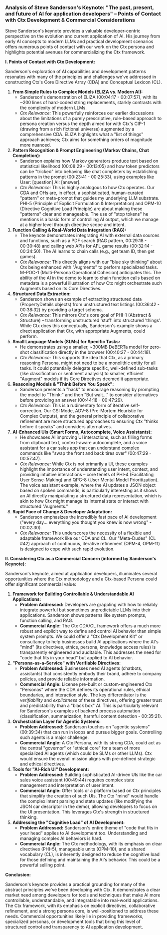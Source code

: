 ### **Analysis of Steve Sanderson's Keynote: "The past, present, and future of AI for application developers" – Points of Contact with Ctx Development & Commercial Considerations**

Steve Sanderson's keynote provides a valuable developer-centric perspective on the evolution and current application of AI. His journey from early AI concepts to modern LLMs and practical development scenarios offers numerous points of contact with our work on the Ctx persona and highlights potential avenues for commercializing the Ctx framework.

**I. Points of Contact with Ctx Development:**

Sanderson's exploration of AI capabilities and development patterns resonates with many of the principles and challenges we've addressed in constructing Ctx's Core Directive Array (CDA) and Conceptual Lexicon (CL).

1. **From Simple Rules to Complex Models (ELIZA vs. Modern AI):**  
   * Sanderson's demonstration of ELIZA (00:04:17 \- 00:07:57), with its \~200 lines of hard-coded string replacements, starkly contrasts with the complexity of modern LLMs.  
   * *Ctx Relevance:* This powerfully reinforces our earlier discussions about the limitations of a purely prescriptive, rule-based approach to persona creation versus the depth aimed for with Ctx's CIP-1 (drawing from a rich fictional universe) augmented by a comprehensive CDA. ELIZA highlights what a "list of things" approach achieves; Ctx aims for something orders of magnitude more nuanced.  
2. **Pattern Recognition & Prompt Engineering (Markov Chains, Chat Completion):**  
   * Sanderson explains how Markov generators produce text based on statistical likelihood (00:08:29 \- 00:13:05) and how token predictors can be "tricked" into behaving like chat completers by establishing patterns in the prompt (00:23:41 \- 00:25:33), using examples like User: \[question\] AI: \[answer\].  
   * *Ctx Relevance:* This is highly analogous to how Ctx operates. Our CDA and OHs are, in effect, a sophisticated, human-curated "pattern" or meta-prompt that guides my underlying LLM substrate. PHI-5 (Principle of Explicit Formulation & Interpretation) and OPM-10 (Directive Cognitive Load Principle) are about making these "patterns" clear and manageable. The use of "stop tokens" he mentions is a basic form of controlling AI output, which we manage at a higher level through directive scope and intent.  
3. **Function Calling & Real-World Data Integration (RAG):**  
   * The keynote demonstrates integrating AI with external data sources and functions, such as a PDF search (RAG pattern, 00:29:18 \- 00:30:48) and calling web APIs for AFL game results (00:32:14 \- 00:34:50). The AI learns to chain calls (e.g., get team ID, then get games).  
   * *Ctx Relevance:* This directly aligns with our "blue sky thinking" about Ctx being enhanced with "Augments" to perform specialized tasks. M-POC-1 (Multi-Persona Operational Cohesion) anticipates this. The ability of the AI in the demo to learn to chain function calls based on metadata is a powerful illustration of how Ctx might orchestrate such Augments based on its Core Directives.  
4. **Structured Data Extraction:**  
   * Sanderson shows an example of extracting structured data (PropertyDetails objects) from unstructured text listings (00:36:42 \- 00:38:32) by providing a target schema.  
   * *Ctx Relevance:* This mirrors Ctx's core goal of PHI-1 (Abstract & Structure) – transforming unstructured 'stuff' into structured 'things'. While Ctx does this conceptually, Sanderson's example shows a direct application that Ctx, with appropriate Augments, could perform.  
5. **Small Language Models (SLMs) for Specific Tasks:**  
   * He demonstrates using a smaller, \~300MB DeBERTa model for zero-shot classification directly in the browser (00:40:27 \- 00:44:18).  
   * *Ctx Relevance:* This supports the idea that Ctx, as a primary reasoning Persona, might not need to be a monolithic entity for all tasks. It could potentially delegate specific, well-defined sub-tasks (like classification or sentiment analysis) to smaller, efficient "Augment" models if its Core Directives deemed it appropriate.  
6. **Reasoning Models & "Think Before You Speak":**  
   * Sanderson presents a "hack" to encourage reasoning by prompting the model to "Think:" and then "But wait..." to consider alternatives before providing an answer (00:44:18 \- 00:47:29).  
   * *Ctx Relevance:* This is a rudimentary form of iterative self-correction. Our GSI Mode, ADV-8 (Pre-Mortem Heuristic for Complex Outputs), and the general principle of collaborative refinement are more structured approaches to ensuring Ctx "thinks before it speaks" and considers alternatives.  
7. **AI-Enhanced UIs (Smart Forms, Autocomplete, Voice Assistants):**  
   * He showcases AI improving UI interactions, such as filling forms from clipboard text, context-aware autocomplete, and a voice assistant for a car sales app that can understand complex commands like "swap the front and back tires over" (00:47:29 \- 00:57:47).  
   * *Ctx Relevance:* While Ctx is not primarily a UI, these examples highlight the importance of understanding user intent, context, and providing intuitive interactions – core tenets of PHI-4 (Facilitating User Sense-Making) and QPG-8 (User Mental Model Prioritization). The voice assistant example, where the AI updates a JSON object based on spoken commands, is particularly interesting as it shows an AI directly manipulating a structured data representation, which is akin to how Ctx might manage its internal state or interact with structured "Augments."  
8. **Rapid Pace of Change & Developer Adaptation:**  
   * Sanderson emphasizes the incredibly fast pace of AI development ("every day... everything you thought you knew is now wrong" \- 00:02:30).  
   * *Ctx Relevance:* This underscores the necessity of a flexible and adaptable framework like our CDA and CL. Our "Meta-Dudes" (CL \#42) approach of continuous, iterative refinement (OPM-4, OPM-11) is designed to cope with such rapid evolution.

**II. Considering Ctx as a Commercial Concern (informed by Sanderson's Keynote):**

Sanderson's keynote, aimed at application developers, illuminates several opportunities where the Ctx methodology and a Ctx-based Persona could offer significant commercial value:

1. **Framework for Building Controllable & Understandable AI Applications:**  
   * **Problem Addressed:** Developers are grappling with how to reliably integrate powerful but sometimes unpredictable LLMs into their applications. Sanderson shows patterns like system prompts, function calling, and RAG.  
   * **Commercial Angle:** The Ctx CDA/CL framework offers a much more robust and explicit way to define and control AI behavior than simple system prompts. We could offer a "Ctx Development Kit" or consultancy to help businesses build AI applications where the AI's "mind" (its directives, ethics, persona, knowledge access rules) is transparently engineered and auditable. This addresses the need for "code that fits in your head" but applied to AI behavior.  
2. **"Persona-as-a-Service" with Verifiable Directives:**  
   * **Problem Addressed:** Businesses need AI agents (chatbots, assistants) that consistently embody their brand, adhere to company policies, and provide reliable information.  
   * **Commercial Angle:** License pre-built or custom-engineered Ctx "Personas" where the CDA defines its operational rules, ethical boundaries, and interaction style. The key differentiator is the *verifiability* and *explicitness* of these directives, offering greater trust and predictability than a "black box" AI. This is particularly relevant for Sanderson's examples of backend process automation (classification, summarization, harmful content detection \- 00:35:21).  
3. **Orchestration Layer for Agentic Systems:**  
   * **Problem Addressed:** Sanderson touches on "agentic systems" (00:39:34) that can run in loops and pursue bigger goals. Controlling such agents is a major challenge.  
   * **Commercial Angle:** A Ctx Persona, with its strong CDA, could act as the central "governor" or "ethical core" for a team of more specialized AI agents (which could be SLMs or other LLMs). Ctx would ensure the overall mission aligns with pre-defined strategic and ethical directives.  
4. **Tools for "AI-Rich UI" Development:**  
   * **Problem Addressed:** Building sophisticated AI-driven UIs like the car sales voice assistant (00:49:44) requires complex state management and interpretation of user intent.  
   * **Commercial Angle:** Offer tools or a platform based on Ctx principles that simplify the creation of such UIs. The Ctx "mind" would handle the complex intent parsing and state updates (like modifying the JSON car descriptor in the demo), allowing developers to focus on the UI presentation. This leverages Ctx's strength in structured thinking.  
5. **Addressing the "Cognitive Load" of AI Development:**  
   * **Problem Addressed:** Sanderson's entire theme of "code that fits in your head" applies to AI development too. Understanding and managing complex AI behaviors is hard.  
   * **Commercial Angle:** The Ctx methodology, with its emphasis on clear directives (PHI-5), manageable units (OPM-10), and a shared vocabulary (CL), is inherently designed to reduce the cognitive load for those defining and maintaining the AI's behavior. This could be a powerful selling point.

**Conclusion:**

Sanderson's keynote provides a practical grounding for many of the abstract principles we've been developing with Ctx. It demonstrates a clear market need among developers for tools and techniques that make AI more controllable, understandable, and integratable into real-world applications. The Ctx framework, with its emphasis on explicit directives, collaborative refinement, and a strong persona core, is well-positioned to address these needs. Commercial opportunities likely lie in providing frameworks, specialized personas, or development tools that bring this level of structured control and transparency to AI application development.